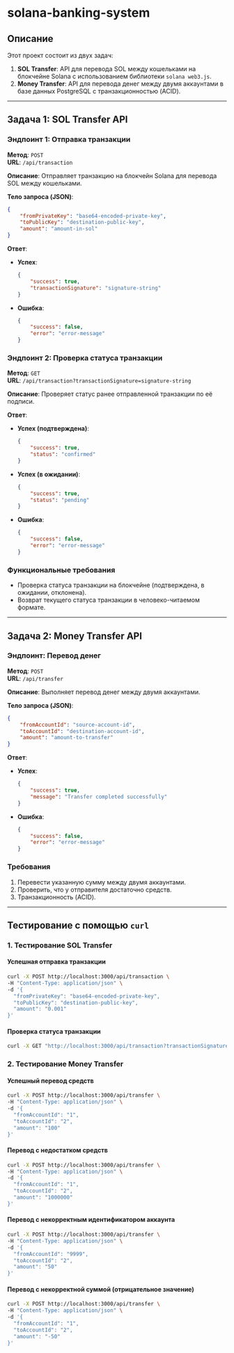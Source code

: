 # solana-banking-system

## Описание

Этот проект состоит из двух задач:

1. **SOL Transfer**: API для перевода SOL между кошельками на блокчейне Solana с использованием библиотеки `solana web3.js`.
2. **Money Transfer**: API для перевода денег между двумя аккаунтами в базе данных PostgreSQL с транзакционностью (ACID).

---

## Задача 1: SOL Transfer API

### Эндпоинт 1: Отправка транзакции

**Метод**: `POST`  
**URL**: `/api/transaction`

**Описание**: Отправляет транзакцию на блокчейн Solana для перевода SOL между кошельками.

**Тело запроса (JSON)**:
```json
{
    "fromPrivateKey": "base64-encoded-private-key",
    "toPublicKey": "destination-public-key",
    "amount": "amount-in-sol"
}
```

**Ответ**:

- **Успех**:
  ```json
  {
      "success": true,
      "transactionSignature": "signature-string"
  }
  ```
- **Ошибка**:
  ```json
  {
      "success": false,
      "error": "error-message"
  }
  ```

### Эндпоинт 2: Проверка статуса транзакции

**Метод**: `GET`  
**URL**: `/api/transaction?transactionSignature=signature-string`

**Описание**: Проверяет статус ранее отправленной транзакции по её подписи.

**Ответ**:

- **Успех (подтверждена)**:
  ```json
  {
      "success": true,
      "status": "confirmed"
  }
  ```
- **Успех (в ожидании)**:
  ```json
  {
      "success": true,
      "status": "pending"
  }
  ```
- **Ошибка**:
  ```json
  {
      "success": false,
      "error": "error-message"
  }
  ```

### Функциональные требования

- Проверка статуса транзакции на блокчейне (подтверждена, в ожидании, отклонена).
- Возврат текущего статуса транзакции в человеко-читаемом формате.

---

## Задача 2: Money Transfer API

### Эндпоинт: Перевод денег

**Метод**: `POST`  
**URL**: `/api/transfer`

**Описание**: Выполняет перевод денег между двумя аккаунтами.

**Тело запроса (JSON)**:
```json
{
    "fromAccountId": "source-account-id",
    "toAccountId": "destination-account-id",
    "amount": "amount-to-transfer"
}
```

**Ответ**:

- **Успех**:
  ```json
  {
      "success": true,
      "message": "Transfer completed successfully"
  }
  ```
- **Ошибка**:
  ```json
  {
      "success": false,
      "error": "error-message"
  }
  ```

### Требования

1. Перевести указанную сумму между двумя аккаунтами.
2. Проверить, что у отправителя достаточно средств.
3. Транзакционность (ACID).

---

## Тестирование с помощью `curl`

### 1. Тестирование SOL Transfer

#### Успешная отправка транзакции

```bash
curl -X POST http://localhost:3000/api/transaction \
-H "Content-Type: application/json" \
-d '{
  "fromPrivateKey": "base64-encoded-private-key",
  "toPublicKey": "destination-public-key",
  "amount": "0.001"
}'
```

#### Проверка статуса транзакции

```bash
curl -X GET "http://localhost:3000/api/transaction?transactionSignature=your-transaction-signature"
```

### 2. Тестирование Money Transfer

#### Успешный перевод средств

```bash
curl -X POST http://localhost:3000/api/transfer \
-H "Content-Type: application/json" \
-d '{
  "fromAccountId": "1",
  "toAccountId": "2",
  "amount": "100"
}'
```

#### Перевод с недостатком средств

```bash
curl -X POST http://localhost:3000/api/transfer \
-H "Content-Type: application/json" \
-d '{
  "fromAccountId": "1",
  "toAccountId": "2",
  "amount": "1000000"
}'
```

#### Перевод с некорректным идентификатором аккаунта

```bash
curl -X POST http://localhost:3000/api/transfer \
-H "Content-Type: application/json" \
-d '{
  "fromAccountId": "9999",
  "toAccountId": "2",
  "amount": "50"
}'
```

#### Перевод с некорректной суммой (отрицательное значение)

```bash
curl -X POST http://localhost:3000/api/transfer \
-H "Content-Type: application/json" \
-d '{
  "fromAccountId": "1",
  "toAccountId": "2",
  "amount": "-50"
}'
```
